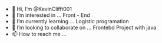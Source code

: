 - 👋 Hi, I’m @KevinClifft001
- 👀 I’m interested in ... Front - End
- 🌱 I’m currently learning ... Logistic programation
- 💞️ I’m looking to collaborate on ... Frontebd Project with java 
- 📫 How to reach me ...

<!---
KevinClifft001/KevinClifft001 is a ✨ special ✨ repository because its `README.md` (this file) appears on your GitHub profile.
You can click the Preview link to take a look at your changes.
--->
